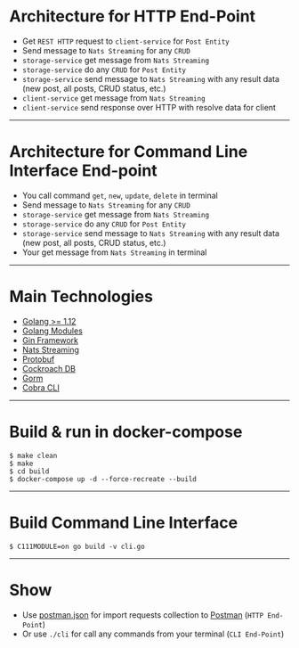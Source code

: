 # Architecture for HTTP End-Point

- Get `REST HTTP` request to `client-service` for `Post Entity`
- Send message to `Nats Streaming` for any `CRUD`
- `storage-service` get message from `Nats Streaming`
- `storage-service` do any `CRUD` for `Post Entity` 
- `storage-service` send message to `Nats Streaming` 
with any result data (new post, all posts, CRUD status, etc.)
- `client-service` get message from `Nats Streaming`
- `client-service` send response over HTTP with resolve data for client

---
# Architecture for Command Line Interface End-point

- You call command `get`, `new`, `update`, `delete` in terminal
- Send message to `Nats Streaming` for any `CRUD`
- `storage-service` get message from `Nats Streaming`
- `storage-service` do any `CRUD` for `Post Entity` 
- `storage-service` send message to `Nats Streaming` 
with any result data (new post, all posts, CRUD status, etc.)
- Your get message from `Nats Streaming` in terminal

---
# Main Technologies

- [Golang >= 1.12](https://golang.org/)
- [Golang Modules](https://github.com/golang/go/wiki/Modules)
- [Gin Framework](https://github.com/gin-gonic/gin)
- [Nats Streaming](https://nats.io/documentation/streaming/nats-streaming-quickstart/)
- [Protobuf](https://github.com/gogo/protobuf)
- [Cockroach DB](https://www.cockroachlabs.com/)
- [Gorm](http://gorm.io/docs/)
- [Cobra CLI](https://github.com/spf13/cobra)

---
# Build & run in docker-compose

```
$ make clean
$ make
$ cd build
$ docker-compose up -d --force-recreate --build
```

---
# Build Command Line Interface

```
$ C111MODULE=on go build -v cli.go
```

---
# Show

- Use [postman.json](postman.json) for import requests collection 
to [Postman](https://www.getpostman.com/) (`HTTP End-Point`)
- Or use `./cli` for call any commands from your terminal (`CLI End-Point`)